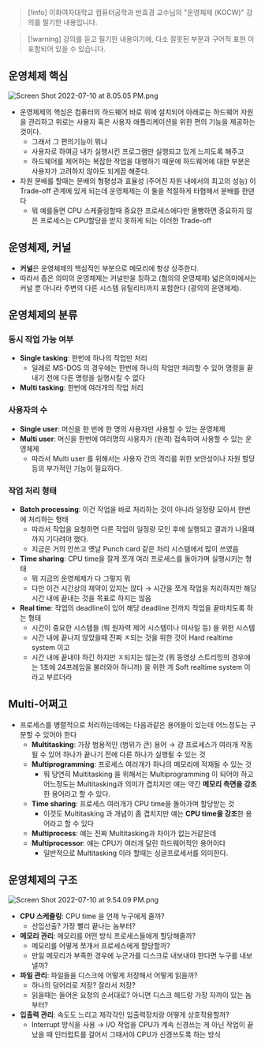> [!info] 이화여자대학교 컴퓨터공학과 반효경 교수님의 "운영체제 (KOCW)" 강의를 필기한 내용입니다.

> [!warning] 강의를 듣고 필기한 내용이기에, 다소 잘못된 부분과 구어적 표현 이 포함되어 있을 수 있습니다.

## 운영체제 핵심

![Screen Shot 2022-07-10 at 8.05.05 PM.png](Screen_Shot_2022-07-10_at_8.05.05_PM.png)

- 운영체제의 핵심은 컴퓨터의 하드웨어 바로 위에 설치되어 아래로는 하드웨어 자원을 관리하고 위로는 사용자 혹은 사용자 애플리케이션을 위한 편의 기능을 제공하는 것이다.
	- 그래서 그 편의기능이 뭐냐
	- 사용자로 하여금 내가 실행시킨 프로그램만 실행되고 있게 느끼도록 해주고
	- 하드웨어를 제어하는 복잡한 작업을 대행하기 때문에 하드웨어에 대한 부분은 사용자가 고려하지 않아도 되게끔 해준다.
- 자원 분배를 할때는 분배의 형평성과 효율성 (주어진 자원 내에서의 최고의 성능) 이 Trade-off 관계에 있게 되는데 운영체제는 이 둘을 적절하게 타협해서 분배를 한댄다
	- 뭐 예를들면 CPU 스케줄링할때 중요한 프로세스에다만 몰빵하면 중요하지 않은 프로세스는 CPU할당을 받지 못하게 되는 이러한 Trade-off

## 운영체제, 커널

- **커널**은 운영체제의 핵심적인 부분으로 메모리에 항상 상주한다.
- 따라서 좁은 의미의 운영체제는 커널만을 칭하고 (협의의 운영체제) 넓은의미에서는 커널 뿐 아니라 주변의 다른 시스템 유틸리티까지 포함한다 (광의의 운영체제).

## 운영체제의 분류

### 동시 작업 가능 여부

- **Single tasking**: 한번에 하나의 작업만 처리
	- 일례로 MS-DOS 의 경우에는 한번에 하나의 작업만 처리할 수 있어 명령을 끝내기 전에 다른 명령을 실행시킬 수 없다
- **Multi tasking**: 한번에 여러개의 작업 처리

### 사용자의 수

- **Single user**: 머신을 한 번에 한 명의 사용자만 사용할 수 있는 운영체제
- **Multi user**: 머신을 한번에 여러명의 사용자가 (원격) 접속하여 사용할 수 있는 운영체제
	- 따라서 Multi user 를 위해서는 사용자 간의 격리를 위한 보안성이나 자원 할당 등의 부가적인 기능이 필요하다.

### 작업 처리 형태

- **Batch processing**: 이건 작업을 바로 처리하는 것이 아니라 일정량 모아서 한번에 처리하는 형태
	- 따라서 작업을 요청하면 다른 작업이 일정량 모인 후에 실행되고 결과가 나올때 까지 기다려야 했다.
	- 지금은 거의 안쓰고 옛날 Punch card 같은 처리 시스템에서 많이 쓰였음
- **Time sharing**: CPU time을 잘게 쪼개 여러 프로세스를 돌아가며 실행시키는 형태
	- 뭐 지금의 운영체제가 다 그렇지 뭐
	- 다만 이건 시간상의 제약이 있지는 않다 → 시간을 쪼개 작업을 처리하지만 해당 시간 내에 끝내는 것을 목표로 하지는 않음
- **Real time**: 작업의 deadline이 있어 해당 deadline 전까지 작업을 끝마치도록 하는 형태
	- 시간이 중요한 시스템들 (뭐 원자력 제어 시스템이나 미사일 등) 을 위한 시스템
	- 시간 내에 끝나지 않았을때 진짜 ㅈ되는 것을 위한 것이 Hard realtime system 이고
	- 시간 내에 끝내야 하긴 하지만 ㅈ되지는 않는것 (뭐 동영상 스트리밍의 경우에는 1초에 24프레임을 불러와야 하니까) 을 위한 게 Soft realtime system 이라고 부르더라

## Multi-어쩌고

- 프로세스를 병렬적으로 처리하는데에는 다음과같은 용어들이 있는데 어느정도는 구분할 수 있어야 한다
	- **Multitasking**: 가장 범용적인 (범위가 큰) 용어 → 걍 프로세스가 여러개 작동될 수 있어 하나가 끝나기 전에 다른 하나가 실행될 수 있는 것
	- **Multiprogramming**: 프로세스 여러개가 하나의 메모리에 적재될 수 있는 것
		- 뭐 당연히 Multitasking 을 위해서는 Multiprogramming 이 되어야 하고 어느정도는 Multitasking과 의미가 겹치지만 얘는 약간 **메모리 측면을 강조**한 용어라고 할 수 있다.
	- **Time sharing**: 프로세스 여러개가 CPU time을 돌아가며 할당받는 것
		- 이것도 Multitasking 과 개념이 좀 겹치지만 얘는 **CPU time을 강조**한 용어라고 할 수 있다
	- **Multiprocess**: 얘는 진짜 Multitasking과 차이가 없는거같은데
	- **Multiprocessor**: 얘는 CPU가 여러개 달린 하드웨어적인 용어이다
		- 일반적으로 Multitasking 이라 할때는 싱글프로세서를 의미한다.

## 운영체제의 구조

![Screen Shot 2022-07-10 at 9.54.09 PM.png](Screen_Shot_2022-07-10_at_9.54.09_PM.png)

- **CPU 스케줄링**: CPU time 을 언제 누구에게 줄까?
	- 선입선출? 가장 빨리 끝나는 놈부터?
- **메모리 관리**: 메모리를 어떤 방식 프로세스들에게 할당해줄까?
	- 메모리를 어떻게 쪼개서 프로세스에게 할당할까?
	- 만일 메모리가 부족한 경우에 누군가를 디스크로 내보내야 한다면 누구를 내보낼까?
- **파일 관리**: 파일들을 디스크에 어떻게 저장해서 어떻게 읽을까?
	- 하나의 덩어리로 저장? 잘라서 저장?
	- 읽을때는 들어온 요청의 순서대로? 아니면 디스크 헤드랑 가장 자까이 있는 놈부터?
- **입출력 관리**: 속도도 느리고 제각각인 입출력장치랑 어떻게 상호작용할까?
	- Interrupt 방식을 사용 → I/O 작업을 CPU가 계속 신경쓰는 게 아닌 작업이 끝났을 때 인터럽트를 걸어서 그때서야 CPU가 신경쓰도록 하는 방식